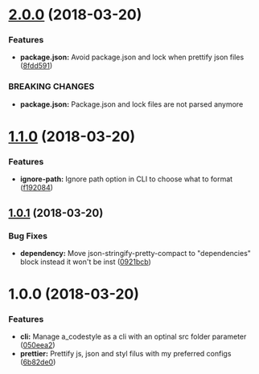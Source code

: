 <a name="2.0.0"></a>
# [2.0.0](https://github.com/Alexgalinier/a_codestyle/compare/v1.1.0...v2.0.0) (2018-03-20)


### Features

* **package.json:** Avoid package.json and lock when prettify json files ([8fdd591](https://github.com/Alexgalinier/a_codestyle/commit/8fdd591))


### BREAKING CHANGES

* **package.json:** Package.json and lock files are not parsed anymore

<a name="1.1.0"></a>
# [1.1.0](https://github.com/Alexgalinier/a_codestyle/compare/v1.0.1...v1.1.0) (2018-03-20)


### Features

* **ignore-path:** Ignore path option in CLI to choose what to format ([f192084](https://github.com/Alexgalinier/a_codestyle/commit/f192084))

<a name="1.0.1"></a>
## [1.0.1](https://github.com/Alexgalinier/a_codestyle/compare/v1.0.0...v1.0.1) (2018-03-20)


### Bug Fixes

* **dependency:** Move json-stringify-pretty-compact to "dependencies" block instead it won't be inst ([0921bcb](https://github.com/Alexgalinier/a_codestyle/commit/0921bcb))

<a name="1.0.0"></a>
# 1.0.0 (2018-03-20)


### Features

* **cli:** Manage a_codestyle as a cli with an optinal src folder parameter ([050eea2](https://github.com/Alexgalinier/a_codestyle/commit/050eea2))
* **prettier:** Prettify js, json and styl filus with my preferred configs ([6b82de0](https://github.com/Alexgalinier/a_codestyle/commit/6b82de0))

